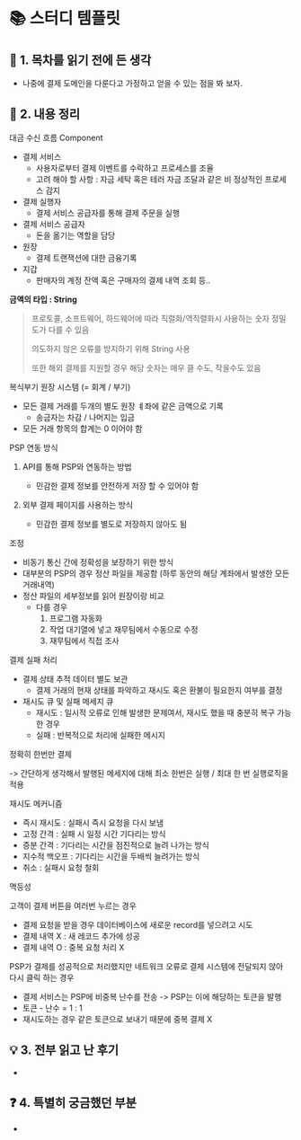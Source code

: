 # 📚 스터디 템플릿

## 📖 1. 목차를 읽기 전에 든 생각

- 나중에 결제 도메인을 다룬다고 가정하고 얻을 수 있는 점을 봐 보자.

## 📝 2. 내용 정리

대금 수신 흐름 Component

- 결제 서비스 
  - 사용자로부터 결제 이벤트를 수락하고 프로세스를 조율
  - 고려 해야 할 사항 : 자금 세탁 혹은 테러 자금 조달과 같은 비 정상적인 프로세스 감지 
- 결제 실행자
  - 결제 서비스 공급자를 통해 결제 주문을 실행
- 결제 서비스 공급자
  - 돈을 옮기는 역할을 담당 
- 원장
  - 결제 트랜잭션에 대한 금융기록
- 지갑 
  - 판매자의 계정 잔액 혹은 구매자의 결제 내역 조회 등..

 **금액의 타입 : String**

> 프로토콜, 소프트웨어, 하드웨어에 따라 직렬화/역직렬화시 사용하는 숫자 정밀도가 다를 수 있음
>
> 의도하지 않은 오류를 방지하기 위해 String 사용
>
> 또한 해외 결제를 지원할 경우 해당 숫자는 매우 클 수도, 작을수도 있음

복식부기 원장 시스템 (= 회계 / 부기)

- 모든 결제 거래를 두개의 별도 원장 ㅖ좌에 같은 금액으로 기록
  - 송금자는 차감 / 나머지는 입금
- 모든 거래 항목의 합계는 0 이어야 함

PSP 연동 방식

1. API를 통해 PSP와 연동하는 방법
   - 민감한 결제 정보를 안전하게 저장 할 수 있어야 함

2. 외부 결제 페이지를 사용하는 방식
   - 민감한 결제 정보를 별도로 저장하지 않아도 됨

조정

- 비동기 통신 간에 정확성을 보장하기 위한 방식
- 대부분의 PSP의 경우 정산 파일을 제공함 (하루 동안의 해당 계좌에서 발생한 모든 거래내역)
- 정산 파일의 세부정보를 읽어 원장이랑 비교
  - 다를 경우 
    1. 프로그램 자동화
    2. 작업 대기열에 넣고 재무팀에서 수동으로 수정
    3. 재무팀에서 직접 조사

결제 실패 처리

- 결제 상태 추적 데이터 별도 보관 
  - 결제 거래의 현재 상태를 파악하고 재시도 혹은 환불이 필요한지 여부를 결정
- 재시도 큐 및 실패 메세지 큐
  - 재시도 : 일시적 오류로 인해 발생한 문제여서, 재시도 했을 때 충분히 복구 가능한 경우
  - 실패 : 반복적으로 처리에 실패한 메시지 

정확히 한번만 결제

-> 간단하게 생각해서 발행된 메세지에 대해 최소 한번은 실행 / 최대 한 번 실행로직을 적용

재시도 메커니즘 

- 즉시 재시도 : 실패시 즉시 요청을 다시 보냄
- 고정 간격 : 실패 시 일정 시간 기다리는 방식
- 증분 간격 : 기다리는 시간을 점진적으로 늘려 나가는 방식
- 지수적 백오프 : 기다리는 시간을 두배씩 늘려가는 방식
- 취소 : 실패시 요청 철회

멱등성

고객이 결제 버튼을 여러번 누르는 경우 

- 결제 요청을 받을 경우 데이터베이스에 새로운 record를 넣으려고 시도
- 결제 내역 X : 새 레코드 추가에 성공 
- 결제 내역 O : 중복 요청 처리 X 

PSP가 결제를 성공적으로 처리했지만 네트워크 오류로 결제 시스템에 전달되지 않아 다시 클릭 하는 경우 

- 결제 서비스는 PSP에 비중복 난수를 전송 -> PSP는 이에 해당하는 토큰을 발행
- 토큰 -  난수 = 1 : 1
- 재시도하는 경우 같은 토큰으로 보내기 때문에 중복 결제 X

## 💡 3. 전부 읽고 난 후기

- 

## ❓ 4. 특별히 궁금했던 부분

- 